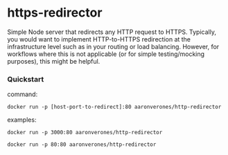 # https-redirector
Simple Node server that redirects any HTTP request to HTTPS. Typically, you would want to implement HTTP-to-HTTPS redirection at the infrastructure level such as in your routing or load balancing. However, for workflows where this is not applicable (or for simple testing/mocking purposes), this might be helpful.

### Quickstart
command: 
```
docker run -p [host-port-to-redirect]:80 aaronverones/http-redirector
```
examples:

```
docker run -p 3000:80 aaronverones/http-redirector
```
```
docker run -p 80:80 aaronverones/http-redirector
```


